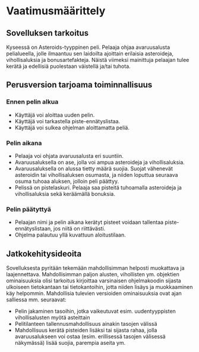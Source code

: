 # Vaatimusmäärittely

## Sovelluksen tarkoitus

Kyseessä on Asteroids-tyyppinen peli. Pelaaja ohjaa avaruusalusta pelialueella, jolle ilmaantuu sen laidoilta ajoittain erilaisia asteroideja, vihollisaluksia ja bonusartefakteja. Näistä viimeksi mainittuja pelaajan tulee kerätä ja edellisiä puolestaan väistellä ja/tai tuhota.

## Perusversion tarjoama toiminnallisuus

### Ennen pelin alkua

* Käyttäjä voi aloittaa uuden pelin.
* Käyttäjä voi tarkastella piste-ennätyslistaa.
* Käyttäjä voi sulkea ohjelman aloittamatta peliä.

### Pelin aikana

* Pelaaja voi ohjata avaruusalusta eri suuntiin.
* Avaruusaluksella on ase, jolla voi ampua asteroideja ja vihollisaluksia.
* Avaruusaluksella on alussa tietty määrä suojia. Suojat vähenevät asteroidin tai vihollisaluksen osumasta, ja niiden loputtua seuraava osuma tuhoaa aluksen, jolloin peli päättyy.
* Pelissä on pistelaskuri. Pelaaja saa pisteitä tuhoamalla asteroideja ja vihollisaluksia sekä keräämällä bonuksia.

### Pelin päätyttyä
* Pelaajan nimi ja pelin aikana kerätyt pisteet voidaan tallentaa piste-ennätyslistaan, jos niitä on riittävästi.
* Ohjelma palautuu yllä kuvattuun aloitustilaan.

## Jatkokehitysideoita

Sovelluksesta pyritään tekemään mahdollisimman helposti muokattava ja laajennettava. Mahdollisimman paljon alusten, vihollisten ym. objektien ominaisuuksia olisi tarkoitus kirjoittaa varsinaisen ohjelmakoodin sijasta ulkoiseen tietokantaan tai tietokantoihin, jotta niiden lisäys ja muokkaaminen käy helpommin. Mahdollisia tulevien versioiden ominaisuuksia ovat ajan salliessa mm. seuraavat:

* Pelin jakaminen tasoihin, jotka vaikeutuvat esim. uudentyyppisten vihollisalusten myötä asteittain
* Pelitilanteen tallennusmahdollisuus ainakin tasojen välissä
* Mahdollisuus kerätä pisteiden lisäksi tai sijasta rahaa, jolla avaruusalukseen voi ostaa (esim. erillisessä tasojen välisessä näkymässä) lisää suojia, parempia aseita ym.
